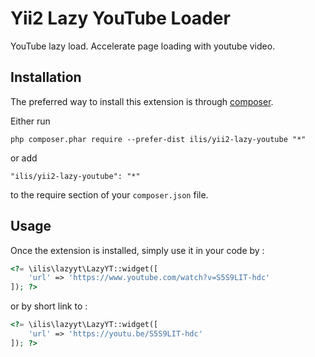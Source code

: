 Yii2 Lazy YouTube Loader
===================
YouTube lazy load. Accelerate page loading with youtube video.

Installation
------------

The preferred way to install this extension is through [composer](http://getcomposer.org/download/).

Either run

```
php composer.phar require --prefer-dist ilis/yii2-lazy-youtube "*"
```

or add

```
"ilis/yii2-lazy-youtube": "*"
```

to the require section of your `composer.json` file.


Usage
-----

Once the extension is installed, simply use it in your code by  :

```php
<?= \ilis\lazyyt\LazyYT::widget([
    'url' => 'https://www.youtube.com/watch?v=S5S9LIT-hdc'
]); ?>
```

or by short link to :


```php
<?= \ilis\lazyyt\LazyYT::widget([
    'url' => 'https://youtu.be/S5S9LIT-hdc'
]); ?>
```
